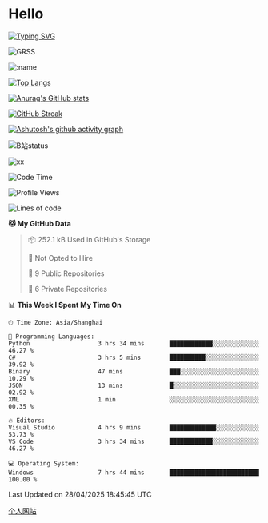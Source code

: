 # Hello


[![Typing SVG](https://readme-typing-svg.demolab.com?font=Fira+Code&pause=1000&color=F78FDE&width=435&lines=Ciallo%ef%bd%9e(%e2%88%a0%e3%83%bb%cf%89%3c+)%e2%8c%92%e2%98%85)](https://git.io/typing-svg)

![GRSS](https://github-readme-steam-card.vercel.app/status/?steamid=76561198221796636&show_in_game_bg=true&show_recent_game_bg=true&animated_avatar=true)

![:name](https://count.getloli.com/get/@hk416?theme=rule34)

[![Top Langs](https://github-readme-stats.vercel.app/api/top-langs/?username=qq583044063qq&locale=cn&hide=javascript,html)](https://github.com/anuraghazra/github-readme-stats)

[![Anurag's GitHub stats](https://github-readme-stats.vercel.app/api?username=qq583044063qq&count_private=true&show_icons=true&locale=cn)](https://github.com/anuraghazra/github-readme-stats)

[![GitHub Streak](https://streak-stats.demolab.com/?user=qq583044063qq&locale=zh_Hans)](https://git.io/streak-stats)

[![Ashutosh's github activity graph](https://github-readme-activity-graph.vercel.app/graph?username=qq583044063qq)](https://github.com/ashutosh00710/github-readme-activity-graph)

![B站status](https://stats.justsong.cn/api/bilibili/?id=3931848&lang=zh-CN)

![xx](xx.gif)

<!--START_SECTION:waka-->
![Code Time](http://img.shields.io/badge/Code%20Time-1%2C555%20hrs%2034%20mins-blue)

![Profile Views](http://img.shields.io/badge/Profile%20Views-7-blue)

![Lines of code](https://img.shields.io/badge/From%20Hello%20World%20I%27ve%20Written-905.4%20thousand%20lines%20of%20code-blue)

**🐱 My GitHub Data** 

> 📦 252.1 kB Used in GitHub's Storage 
 > 
> 🚫 Not Opted to Hire
 > 
> 📜 9 Public Repositories 
 > 
> 🔑 6 Private Repositories 
 > 
📊 **This Week I Spent My Time On** 

```text
🕑︎ Time Zone: Asia/Shanghai

💬 Programming Languages: 
Python                   3 hrs 34 mins       ████████████░░░░░░░░░░░░░   46.27 % 
C#                       3 hrs 5 mins        ██████████░░░░░░░░░░░░░░░   39.92 % 
Binary                   47 mins             ███░░░░░░░░░░░░░░░░░░░░░░   10.29 % 
JSON                     13 mins             █░░░░░░░░░░░░░░░░░░░░░░░░   02.92 % 
XML                      1 min               ░░░░░░░░░░░░░░░░░░░░░░░░░   00.35 % 

🔥 Editors: 
Visual Studio            4 hrs 9 mins        █████████████░░░░░░░░░░░░   53.73 % 
VS Code                  3 hrs 34 mins       ████████████░░░░░░░░░░░░░   46.27 % 

💻 Operating System: 
Windows                  7 hrs 44 mins       █████████████████████████   100.00 % 
```


 Last Updated on 28/04/2025 18:45:45 UTC
<!--END_SECTION:waka-->

[个人网站](https://blog.ayatsukinora.org.cn)

